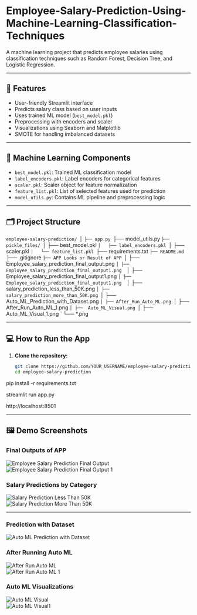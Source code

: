 # Employee-Salary-Prediction-Using-Machine-Learning-Classification-Techniques
A machine learning project that predicts employee salaries using classification techniques such as Random Forest, Decision Tree, and Logistic Regression.

---

## 🚀 Features

- User-friendly Streamlit interface
- Predicts salary class based on user inputs
- Uses trained ML model (`best_model.pkl`)
- Preprocessing with encoders and scaler
- Visualizations using Seaborn and Matplotlib
- SMOTE for handling imbalanced datasets

---

## 🧠 Machine Learning Components

- `best_model.pkl`: Trained ML classification model
- `label_encoders.pkl`: Label encoders for categorical features
- `scaler.pkl`: Scaler object for feature normalization
- `feature_list.pkl`: List of selected features used for prediction
- `model_utils.py`: Contains ML pipeline and preprocessing logic

---

## 🗂️ Project Structure
`employee-salary-prediction/
`│
`├── app.py
`├── model_utils.py
`├── pickle_files/
`│   ├── best_model.pkl
`│   ├── label_encoders.pkl
`│   ├── scaler.pkl
`│   └── feature_list.pkl
`├── requirements.txt
`├── README.md
`├── .gitignore
`├── APP Looks or Result of APP
`│ ├── Employee_salary_prediction_final_output.png
`│ ├── Employee_salary_prediction_final_output1.png	
`│ ├── Employee_salary_prediction_final_output1.png	
`│ ├── Employee_salary_prediction_final_output1.png	
`│ ├── salary_prediction_less_than_50K.png
`│ ├── salary_prediction_more_than_50K.png
`│ ├── Auto_ML_Prediction_with_Dataset.png
`│ ├── After_Run_Auto_ML.png
`│ ├── After_Run_Auto_ML_1.png
`│ ├──  Auto_ML_Visual.png
`│ ├──  Auto_ML_Visual_1.png
 ` └── *.png   

---

## 💻 How to Run the App

1. **Clone the repository:**

   ```bash
   git clone https://github.com/YOUR_USERNAME/employee-salary-prediction.git
   cd employee-salary-prediction

pip install -r requirements.txt

streamlit run app.py

http://localhost:8501

---

## 🖼️ Demo Screenshots

### Final Outputs of APP

![Employee Salary Prediction Final Output](Employee_salary_prediction_final_output.png)  
![Employee Salary Prediction Final Output 1](Employee_salary_prediction_final_output1.png)  

### Salary Predictions by Category

![Salary Prediction Less Than 50K](salary_prediction_less_than_50K.png)  
![Salary Prediction More Than 50K](salary_prediction_more_than_50K.png)  

---

### Prediction with Dataset

![Auto ML Prediction with Dataset](Auto_ML_Prediction_with_Dataset.png)  


### After Running Auto ML

![After Run Auto ML](After_Run_Auto_ML.png)  
![After Run Auto ML 1](After_Run_Auto_ML_1.png)  


### Auto ML Visualizations

![Auto ML Visual](Auto_ML_Visual.png)  
![Auto ML Visual1](Auto_ML_Visual_1.png)  


